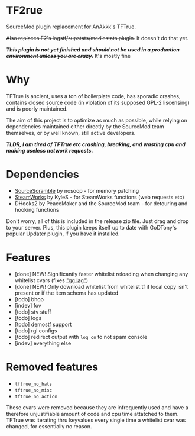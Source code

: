 # TF2rue
SourceMod plugin replacement for AnAkkk's TFTrue.

~~Also replaces F2's logstf/supstats/medicstats plugin.~~ It doesn't do that yet.

~~***This plugin is not yet finished and should not be used in a production environment unless you are crazy.***~~ It's mostly fine

# Why
TFTrue is ancient, uses a ton of boilerplate code, has sporadic crashes, contains closed source code (in violation of its supposed GPL-2 liscensing) and is poorly maintained. 

The aim of this project is to optimize as much as possible, while relying on dependencies maintained either directly by the SourceMod team themselves, or by well known, still active developers.

***TLDR, I am tired of TFTrue etc crashing, breaking, and wasting cpu and making useless network requests.***

# Dependencies

- [SourceScramble](https://github.com/nosoop/SMExt-SourceScramble) by nosoop - for memory patching
- [SteamWorks](https://github.com/KyleSanderson/SteamWorks) by KyleS - for SteamWorks functions (web requests etc)
- DHooks2 by PeaceMaker and the SourceMod team - for detouring and hooking functions

Don't worry, all of this is included in the release zip file. Just drag and drop to your server. Plus, this plugin keeps itself up to date with GoDTony's popular Updater plugin, if you have it installed.

# Features

- [done] NEW! Significantly faster whitelist reloading when changing any whitelist cvars (fixes ["gg lag"](https://github.com/ldesgoui/tf2-comp-fixes/issues/20))
- [done] NEW! Only download whitelist from whitelist.tf if local copy isn't present or if the item schema has updated
- [todo] bhop
- [indev] fov
- [todo] stv stuff
- [todo] logs
- [todo] demostf support
- [todo] rgl configs
- [todo] redirect output with `log on` to not spam console
- [indev] everything else

# Removed features

- `tftrue_no_hats`
- `tftrue_no_misc`
- `tftrue_no_action`

These cvars were removed because they are infrequently used and have a therefore unjustifiable amount of code and cpu time attatched to them. TFTrue was iterating thru keyvalues every single time a whitelist cvar was changed, for essentially no reason.
